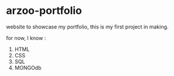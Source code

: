 # arzoo-portfolio
 
 website to showcase my portfolio, 
 this is my first project in making.
  
  for now, I know : 


  1. HTML
  1. CSS
  1. SQL
  1. MONGOdb
  

